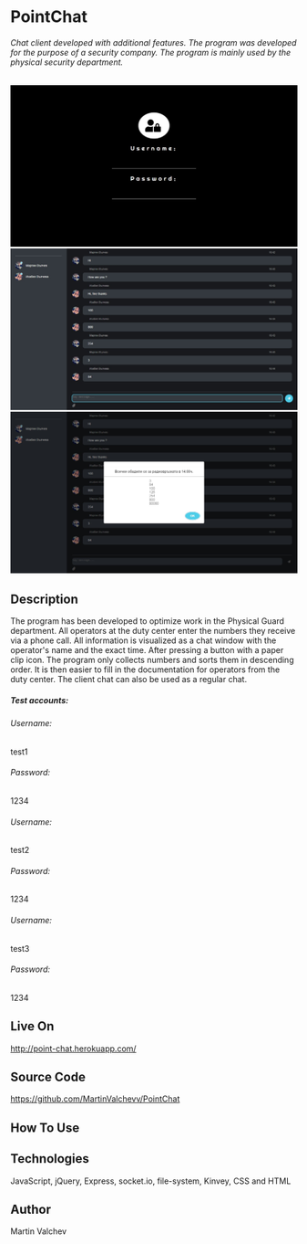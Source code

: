 # PointChat

###### Chat client developed with additional features. The program was developed for the purpose of a security company. The program is mainly used by the physical security department.

![](screenshot/loginpage.jpg)
![](screenshot/chat.jpg)
![](screenshot/sortInfo.jpg)

## Description

The program has been developed to optimize work in the Physical Guard department. All operators at the duty center enter the numbers they receive via a phone call. All information is visualized as a chat window with the operator's name and the exact time. After pressing a button with a paper clip icon. The program only collects numbers and sorts them in descending order. It is then easier to fill in the documentation for operators from the duty center. The client chat can also be used as a regular chat.

##### Test accounts:
###### Username: 
test1
###### Password: 
1234
###### Username: 
test2
###### Password: 
1234
###### Username: 
test3
###### Password: 
1234

## Live On

http://point-chat.herokuapp.com/

## Source Code

https://github.com/MartinValchevv/PointChat

## How To Use


## Technologies

JavaScript, jQuery, Express, socket.io, file-system, Kinvey, CSS and HTML

## Author
Martin Valchev  